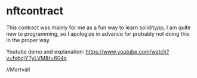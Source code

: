# nftcontract

This contract was mainly for me as a fun way to learn soliditypp, I am quite new to programming, so I apologize in advance for probably not doing this in the proper way.

Youtube demo and explanation: https://www.youtube.com/watch?v=fvbcjYTyLVM&t=604s

//Martvall
